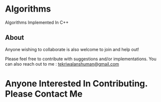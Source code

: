# Algorithms
Algorithms Implemented In C++

## About
Anyone wishing to collaborate is also welcome to join and help out!

Please feel free to contribute with suggestions and/or implementations. You can also reach out to me : tekriwalanshuman@gmail.com

# Anyone Interested In Contributing. Please Contact Me
